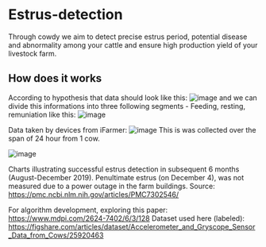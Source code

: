 # Estrus-detection

Through cowdy we aim to detect precise estrus period, potential disease and abnormality among your cattle and ensure high production yield of your livestock farm. 

## How does it works

According to hypothesis that data should look like this: 
![image](https://github.com/user-attachments/assets/efcfbe5c-7f07-45d4-86e1-e4ede8fe1a5e)
and we can divide this informations into three following segments - Feeding, resting, remuniation like this:
![image](https://github.com/user-attachments/assets/87fc2383-a363-4b29-a13b-998c1be771c9)

Data taken by devices from iFarmer:
![image](https://github.com/user-attachments/assets/ac4eea39-9dd3-4696-a2af-18fa30f61288)
This is was collected over the span of 24 hour from 1 cow. 

![image](https://github.com/user-attachments/assets/66da26b9-7c79-4b17-98b3-e9f3aedfd021)


Charts illustrating successful estrus detection in subsequent 6 months (August-December 2019). Penultimate estrus (on December 4), was not measured due to a power outage in the farm buildings. 
Source: https://pmc.ncbi.nlm.nih.gov/articles/PMC7302546/

For algorithm development, exploring this paper: https://www.mdpi.com/2624-7402/6/3/128
Dataset used here (labeled): https://figshare.com/articles/dataset/Accelerometer_and_Gryscope_Sensor_Data_from_Cows/25920463
